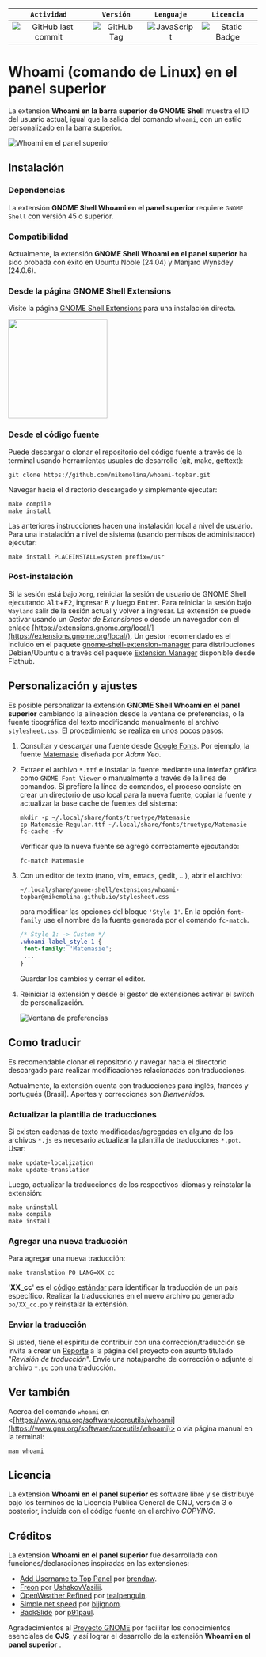| **`Actividad`** | **`Versión`** | **`Lenguaje`** | **`Licencia`** |
|:---------------:|:-------------:|:--------------:|:--------------:|
|![GitHub last commit](https://img.shields.io/github/last-commit/mikemolina/whoami-topbar)|![GitHub Tag](https://img.shields.io/github/v/tag/mikemolina/whoami-topbar)|![JavaScript](https://img.shields.io/badge/JavaScript-F7DF1E?logo=javascript&logoColor=000)|![Static Badge](https://img.shields.io/badge/GPL_v3-blue?color=bd0000)|

# Whoami (comando de Linux) en el panel superior
La extensión **Whoami en la barra superior de GNOME Shell** muestra el ID del
usuario actual, igual que la salida del comando `whoami`, con un estilo
personalizado en la barra superior.

![](imgs/whoami-topbar-Alignment-wvga.png "Whoami en el panel superior")

## Instalación
### Dependencias
La extensión **GNOME Shell Whoami en el panel superior** requiere
`GNOME Shell` con versión 45 o superior.

### Compatibilidad
Actualmente, la extensión **GNOME Shell Whoami en el panel superior**
ha sido probada con éxito en Ubuntu Noble (24.04) y Manjaro Wynsdey
(24.0.6).

### Desde la página GNOME Shell Extensions
Visite la página [GNOME Shell
Extensions](https://extensions.gnome.org/extension/7260/whoami-in-top-bar/)
para una instalación directa.

[<img src="https://raw.githubusercontent.com/andyholmes/gnome-shell-extensions-badge/master/get-it-on-ego.svg" width="200">](https://extensions.gnome.org/extension/7260/whoami-in-top-bar/)

### Desde el código fuente
Puede descargar o clonar el repositorio del código fuente a través de la terminal
usando herramientas usuales de desarrollo (git, make, gettext):
```
git clone https://github.com/mikemolina/whoami-topbar.git
```
Navegar hacia el directorio descargado y simplemente ejecutar:
```
make compile
make install
```
Las anteriores instrucciones hacen una instalación local a nivel de usuario. Para
una instalación a nivel de sistema (usando permisos de administrador) ejecutar:
```
make install PLACEINSTALL=system prefix=/usr
```

### Post-instalación
Si la sesión está bajo `Xorg`, reiniciar la sesión de usuario de GNOME Shell
ejecutando <kbd>Alt</kbd>+<kbd>F2</kbd>, ingresar <kbd>R</kbd> y luego
<kbd>Enter</kbd>. Para reiniciar la sesión bajo `Wayland` salir de la sesión
actual y volver a ingresar.
La extensión se puede activar usando un _Gestor de Extensiones_ o desde un
navegador con el enlace
[https://extensions.gnome.org/local/](https://extensions.gnome.org/local/).  Un
gestor recomendado es el incluido en el paquete
[gnome-shell-extension-manager](https://packages.ubuntu.com/noble/gnome-shell-extension-manager)
para distribuciones Debian/Ubuntu o a través del paquete [Extension
Manager](https://flathub.org/apps/com.mattjakeman.ExtensionManager) disponible
desde Flathub.

## Personalización y ajustes
Es posible personalizar la extensión **GNOME Shell Whoami en el panel superior**
cambiando la alineación desde la ventana de preferencias, o la fuente tipográfica
del texto modificando manualmente el archivo `stylesheet.css`. El procedimiento se
realiza en unos pocos pasos:

1. Consultar y descargar una fuente desde [Google
   Fonts](https://fonts.google.com/). Por ejemplo, la fuente
   [Matemasie](https://fonts.google.com/specimen/Matemasie) diseñada por _Adam
   Yeo_.
2. Extraer el archivo `*.ttf` e instalar la fuente mediante una interfaz gráfica
   como `GNOME Font Viewer` o manualmente a través de la línea de comandos. Si
   prefiere la línea de comandos, el proceso consiste en crear un directorio de
   uso local para la nueva fuente, copiar la fuente y actualizar la base cache de
   fuentes del sistema:
   ```
   mkdir -p ~/.local/share/fonts/truetype/Matemasie
   cp Matemasie-Regular.ttf ~/.local/share/fonts/truetype/Matemasie
   fc-cache -fv
   ```
   Verificar que la nueva fuente se agregó correctamente ejecutando:
   ```
   fc-match Matemasie
   ```
3. Con un editor de texto (nano, vim, emacs, gedit, ...), abrir el archivo:
   ```
   ~/.local/share/gnome-shell/extensions/whoami-topbar@mikemolina.github.io/stylesheet.css
   ```
   para modificar las opciones del bloque `'Style 1'`. En la opción `font-family`
   use el nombre de la fuente generada por el comando `fc-match`.
   ```css
   /* Style 1: -> Custom */
   .whoami-label_style-1 {
	font-family: 'Matemasie';
	...
   }
   ```
   Guardar los cambios y cerrar el editor.
4. Reiniciar la extensión y desde el gestor de extensiones activar el switch de
   personalización.
   
   ![](imgs/whoami-topbar-Preferences-es.png "Ventana de preferencias")

## Como traducir
Es recomendable clonar el repositorio y navegar hacia el directorio descargado
para realizar modificaciones relacionadas con traducciones.

Actualmente, la extensión cuenta con traducciones para inglés, francés y portugués
(Brasil). Aportes y correcciones son _Bienvenidos_.

### Actualizar la plantilla de traducciones
Si existen cadenas de texto modificadas/agregadas en alguno de los archivos `*.js`
es necesario actualizar la plantilla de traducciones `*.pot`. Usar:
```
make update-localization
make update-translation
```
Luego, actualizar la traducciones de los respectivos idiomas y reinstalar la
extensión:
```
make uninstall
make compile
make install
```

### Agregar una nueva traducción
Para agregar una nueva traducción:
```
make translation PO_LANG=XX_cc
```
'**XX_cc**' es el [código
estándar](https://www.gnu.org/software/gettext/manual/html_node/Language-Codes.html)
para identificar la traducción de un país específico. Realizar la traducciones en
el nuevo archivo po generado `po/XX_cc.po` y reinstalar la extensión.

### Enviar la traducción
Si usted, tiene el espirítu de contribuir con una corrección/traducción se invita
a crear un [Reporte](https://github.com/mikemolina/whoami-topbar/issues) a la
página del proyecto con asunto titulado "_Revisión de traducción_". Envíe una
nota/parche de corrección o adjunte el archivo `*.po` con una traducción.

## Ver también
Acerca del comando `whoami` en
<[https://www.gnu.org/software/coreutils/whoami](https://www.gnu.org/software/coreutils/whoami)>
o vía página manual en la terminal:
```
man whoami
```

## Licencia
La extensión **Whoami en el panel superior** es software libre y se distribuye
bajo los términos de la Licencia Pública General de GNU, versión 3 o posterior,
incluida con el código fuente en el archivo _COPYING_.

## Créditos
La extensión **Whoami en el panel superior** fue desarrollada con
funciones/declaraciones inspiradas en las extensiones:

- [Add Username to Top Panel](https://github.com/brendaw/add-username-toppanel)
  por
  [brendaw](https://extensions.gnome.org/extension/1108/add-username-to-top-panel/).
- [Freon](https://github.com/UshakovVasilii/gnome-shell-extension-freon) por
  [UshakovVasilii](https://extensions.gnome.org/extension/841/freon/).
- [OpenWeather Refined](https://github.com/penguin-teal/gnome-openweather/) por
  [tealpenguin](https://extensions.gnome.org/extension/6655/openweather/).
- [Simple net speed](https://github.com/biji/simplenetspeed) por
  [bijignom](https://extensions.gnome.org/extension/1085/simple-net-speed/).
- [BackSlide](https://gitlab.com/p91paul/BackSlide) por
  [p91paul](https://extensions.gnome.org/extension/543/backslide/).

Agradecimientos al [Proyecto GNOME](https://gjs.guide/extensions/) por facilitar
los conocimientos esenciales de **GJS**, y así lograr el desarrollo de la
extensión **Whoami en el panel superior** .
